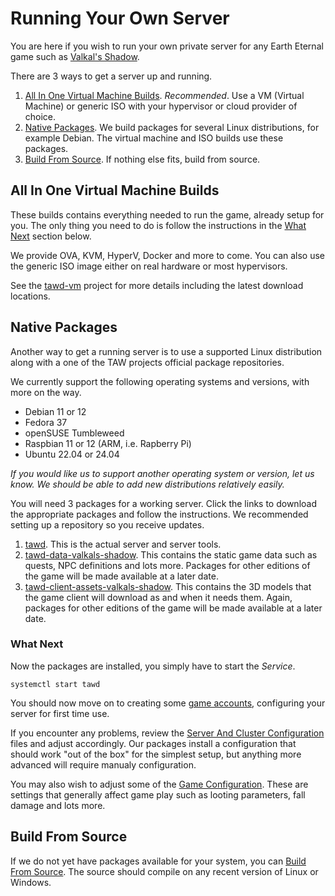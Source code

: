 # Running Your Own Server

You are here if you wish to run your own private server for any Earth Eternal game such as 
[Valkal's Shadow](https://www.theanubianwar.com/valkals-shadow).

There are 3 ways to get a server up and running.

 1. [All In One Virtual Machine Builds](#all-in-one-virtual-machine-builds). *Recommended*. Use a VM (Virtual Machine) or generic ISO with your hypervisor or cloud provider of choice.
 1. [Native Packages](#native-packages). We build packages for several Linux distributions, for example Debian. The virtual machine and  ISO builds use these packages.
 1. [Build From Source](#build-from-source). If nothing else fits, build from source.
 
## All In One Virtual Machine Builds

These builds contains everything needed to run the game, already setup for you. The only thing you need to do is follow the instructions  in the [What Next](#what-next) section below.

We provide OVA, KVM, HyperV, Docker and more to come. You can also use the generic ISO image either on real hardware or most hypervisors. 

See the [tawd-vm](https://github.com/rockfireredmoon/tawd-vm) project for more details including the latest download locations. 

## Native Packages

Another way to get a running server is to use a supported Linux distribution along with a one of the TAW projects official package repositories.

We currently support the following operating systems and versions, with more on the way.

 * Debian 11 or 12
 * Fedora 37
 * openSUSE Tumbleweed
 * Raspbian 11 or 12 (ARM, i.e. Rapberry Pi)
 * Ubuntu 22.04 or 24.04
 
*If you would like us to support another operating system or version, let us know. We should be able to add new  distributions relatively easily.*
 
You will need 3 packages for a working server. Click the links to download the appropriate packages and follow the instructions. We recommended setting up a repository so you receive updates.

 1. [tawd](https://software.opensuse.org//download.html?project=home%3Aemerald.icemoon&package=tawd). This is the actual server and server tools. 
 1. [tawd-data-valkals-shadow](https://software.opensuse.org//download.html?project=home%3Aemerald.icemoon&package=tawd-data-valkals-shadow). This contains the static game data such as quests, NPC definitions and lots more. Packages for other editions of the game will be made available at a later date.
 1. [tawd-client-assets-valkals-shadow](https://software.opensuse.org//download.html?project=home%3Aemerald.icemoon&package=tawd-client-assets-valkals-shadow). This contains the 3D models that the game client will download as and when it needs them. Again, packages for other editions of the game will be made available at a later date.
 
### What Next

Now the packages are installed, you simply have to start the *Service*. 

```
systemctl start tawd
```

You should now move on to creating some [game accounts](ACCOUNTS.md), configuring your server for first time use. 

If you encounter any problems, review the [Server And Cluster Configuration](SERVER_AND_CLUSTER_CONFIGURATION.md) files and adjust accordingly. Our packages install a configuration that should work "out of the box" for the simplest setup, but anything more advanced will require manualy configuration.

You may also wish to adjust some of the [Game Configuration](GAME_CONFIGURATION.md). These are settings that generally affect game play such as looting parameters, fall damage and lots more.
 
## Build From Source

If we do not yet have packages available for your system, you can [Build From Source](BUILD.md). The source should compile on any recent version of Linux or Windows.

